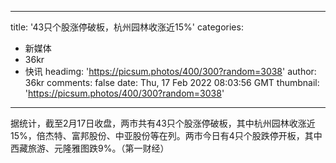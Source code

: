
---
title: '43只个股涨停破板，杭州园林收涨近15%'
categories: 
 - 新媒体
 - 36kr
 - 快讯
headimg: 'https://picsum.photos/400/300?random=3038'
author: 36kr
comments: false
date: Thu, 17 Feb 2022 08:03:56 GMT
thumbnail: 'https://picsum.photos/400/300?random=3038'
---

<div>   
据统计，截至2月17日收盘，两市共有43只个股涨停破板，其中杭州园林收涨近15%，倍杰特、富邦股份、中亚股份等在列。两市今日有4只个股跌停开板，其中西藏旅游、元隆雅图跌9%。（第一财经）  
</div>
            